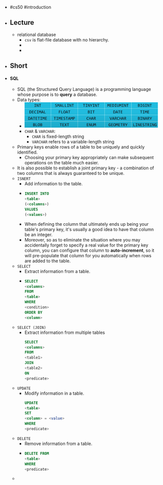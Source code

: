 - #cs50 #introduction
- ## Lecture
	- relational database
		- `csv` is flat-file database with no hierarchy.
		-
		-
- ## Short
- #### SQL
	- SQL (the Structured Query Language) is a programming language whose purpose is to **query** a database.
	- Data types:
		- ![image.png](../assets/image_1642541687714_0.png)
		- `CHAR` & `VARCHAR`:
			- `CHAR` is fixed-length string
			- `VARCHAR` refers to a variable-length string
	- Primary keys enable rows of a table to be uniquely and quickly identified.
		- Choosing your primary key appropriately can make subsequent operations on the table much easier.
	- It is also possible to establish a joint primary key - a combination of two columns that is always guaranteed to be unique.
	- `ISNERT`
		- Add information to the table.
		- ```sql
		  INSERT INTO
		  <table>
		  (<columns>)
		  VALUES
		  (<values>)
		  ```
		- When defining the column that ultimately ends up being your table's primary key, it's usually a good idea to have that column be an integer.
		- Moreover, so as to eliminate the situation where you may accidentally forget to specify a real value for the primary key column, you can configure that column to **auto-increment**, so it will pre-populate that column for you automatically when rows are added to the table.
	- `SELECT`
		- Extract information from a table.
		- ```sql
		  SELECT
		  <columns>
		  FROM
		  <table>
		  WHERE
		  <condition>
		  ORDER BY 
		  <column>
		  ```
	- `SELECT (JOIN)`
		- Extract information from multiple tables
		  ```sql
		  SELECT
		  <columns>
		  FROM
		  <table1>
		  JOIN
		  <table2>
		  ON
		  <predicate>
		  ```
	- `UPDATE`
		- Modify information in a table.
		  ```sql
		  UPDATE
		  <table>
		  SET
		  <column> = <value>
		  WHERE
		  <predicate>
		  ```
	- `DELETE`
		- Remove information from a table.
		- ```sql
		  DELETE FROM
		  <table>
		  WHERE
		  <predicate>
		  ```
	-
